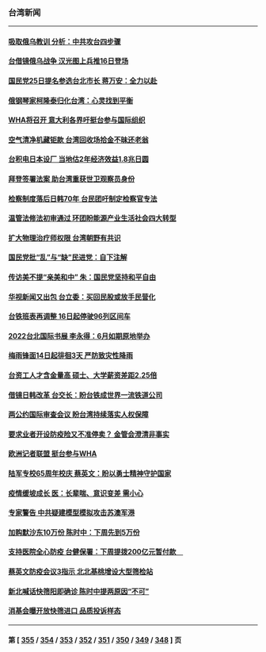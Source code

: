 ### 台湾新闻
---
#### [吸取俄乌教训 分析：中共攻台四步骤](../../pages/ncid1349361/n13737682.md) 
#### [台借镜俄乌战争 汉光图上兵推16日登场](../../pages/ncid1349361/n13737645.md) 
#### [国民党25日提名参选台北市长 蒋万安：全力以赴](../../pages/ncid1349361/n13737625.md) 
#### [俄钢琴家柯隆泰归化台湾：心灵找到平衡](../../pages/ncid1349361/n13736535.md) 
#### [WHA将召开 意大利各界吁挺台参与国际组织](../../pages/ncid1349361/n13736522.md) 
#### [空气清净机藏钜款 台湾回收场拾金不昧还老翁](../../pages/ncid1349361/n13736543.md) 
#### [台积电日本设厂 当地估2年经济效益1.8兆日圆](../../pages/ncid1349361/n13736500.md) 
#### [拜登签署法案 助台湾重获世卫观察员身份](../../pages/ncid1349361/n13736367.md) 
#### [检察制度落后日韩70年 台民团吁制定检察官专法](../../pages/ncid1349361/n13735880.md) 
#### [温管法修法初审通过 环团盼能源产业生活社会四大转型](../../pages/ncid1349361/n13735852.md) 
#### [扩大物理治疗师权限 台湾朝野有共识](../../pages/ncid1349361/n13735878.md) 
#### [国民党批“乱”与“缺”民进党：自下注解](../../pages/ncid1349361/n13735875.md) 
#### [传访美不提“亲美和中” 朱：国民党坚持和平自由](../../pages/ncid1349361/n13735873.md) 
#### [华视新闻又出包 台立委：买回民股或放手民营化](../../pages/ncid1349361/n13735876.md) 
#### [台铁班表再调整 16日起停驶96列区间车](../../pages/ncid1349361/n13735850.md) 
#### [2022台北国际书展 李永得：6月如期原地举办](../../pages/ncid1349361/n13735848.md) 
#### [梅雨锋面14日起徘徊3天 严防致灾性降雨](../../pages/ncid1349361/n13735854.md) 
#### [台资工人才含金量高 硕士、大学薪资差距2.25倍](../../pages/ncid1349361/n13735855.md) 
#### [借镜日韩改革 台交长：盼台铁成世界一流铁道公司](../../pages/ncid1349361/n13735858.md) 
#### [两公约国际审查会议 盼台湾持续落实人权保障](../../pages/ncid1349361/n13735844.md) 
#### [要求业者开设防疫险又不准停卖？ 金管会澄清非事实](../../pages/ncid1349361/n13735818.md) 
#### [欧洲记者联盟  挺台参与WHA](../../pages/ncid1349361/n13735815.md) 
#### [陆军专校65周年校庆 蔡英文：盼以勇士精神守护国家](../../pages/ncid1349361/n13735811.md) 
#### [疫情缓坡成长 医：长辈喘、意识变差 需小心](../../pages/ncid1349361/n13735796.md) 
#### [专家警告 中共疑建模型模拟攻击苏澳军港](../../pages/ncid1349361/n13735793.md) 
#### [加购默沙东10万份  陈时中：下周先到5万份](../../pages/ncid1349361/n13735753.md) 
#### [支持医院全心防疫 台健保署：下周提拨200亿元暂付款　](../../pages/ncid1349361/n13735752.md) 
#### [蔡英文防疫会议3指示 北北基桃增设大型筛检站](../../pages/ncid1349361/n13735754.md) 
#### [新北喊话快筛阳即确诊 陈时中提两原因“不可”](../../pages/ncid1349361/n13735757.md) 
#### [消基会曝开放快筛进口 品质投诉样态](../../pages/ncid1349361/n13735755.md) 

---
#### 第 [ [355](./355.md) / [354](./354.md) / [353](./353.md) / [352](./352.md) / [351](./351.md) / [350](./350.md) / [349](./349.md) / [348](./348.md) ] 页
